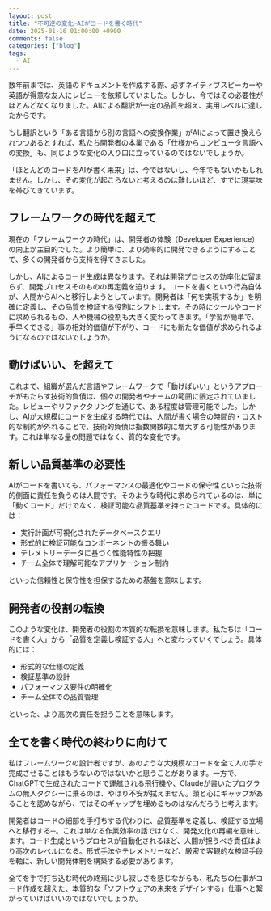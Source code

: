 ```yaml
---
layout: post
title: "不可逆の変化─AIがコードを書く時代"
date: 2025-01-16 01:00:00 +0900
comments: false
categories: ["blog"]
tags:
  - AI
---
```


数年前までは、英語のドキュメントを作成する際、必ずネイティブスピーカーや英語が得意な友人にレビューを依頼していました。しかし、今ではその必要性がほとんどなくなりました。AIによる翻訳が一定の品質を超え、実用レベルに達したからです。

もし翻訳という「ある言語から別の言語への変換作業」がAIによって置き換えられつつあるとすれば、私たち開発者の本業である「仕様からコンピュータ言語への変換」も、同じような変化の入り口に立っているのではないでしょうか。

「ほとんどのコードをAIが書く未来」は、今ではないし、今年でもないかもしれません。しかし、その変化が起こらないと考えるのは難しいほど、すでに現実味を帯びてきています。

## フレームワークの時代を超えて

現在の「フレームワークの時代」は、開発者の体験（Developer Experience）の向上が主目的でした。より簡単に、より効率的に開発できるようにすることで、多くの開発者から支持を得てきました。

しかし、AIによるコード生成は異なります。それは開発プロセスの効率化に留まらず、開発プロセスそのものの再定義を迫ります。コードを書くという行為自体が、人間からAIへと移行しようとしています。開発者は「何を実現するか」を明確に定義し、その品質を検証する役割にシフトします。その時にツールやコードに求められるもの、人や機械の役割も大きく変わってきます。「学習が簡単で、手早くできる」事の相対的価値が下がり、コードにも新たな価値が求められるようになるのではないでしょうか。

## 動けばいい、を超えて

これまで、組織が選んだ言語やフレームワークで「動けばいい」というアプローチがもたらす技術的負債は、個々の開発者やチームの範囲に限定されていました。レビューやリファクタリングを通じて、ある程度は管理可能でした。しかし、AIが大規模にコードを生成する時代では、人間が書く場合の時間的・コスト的な制約が外れることで、技術的負債は指数関数的に増大する可能性があります。これは単なる量の問題ではなく、質的な変化です。

## 新しい品質基準の必要性

AIがコードを書いても、パフォーマンスの最適化やコードの保守性といった技術的側面に責任を負うのは人間です。そのような時代に求められているのは、単に「動くコード」だけでなく、検証可能な品質基準を持ったコードです。具体的には：

- 実行計画が可視化されたデータベースクエリ
- 形式的に検証可能なコンポーネントの振る舞い
- テレメトリーデータに基づく性能特性の把握
- チーム全体で理解可能なアプリケーション制約

といった信頼性と保守性を担保するための基盤を意味します。

## 開発者の役割の転換

このような変化は、開発者の役割の本質的な転換を意味します。私たちは「コードを書く人」から「品質を定義し検証する人」へと変わっていくでしょう。具体的には：

- 形式的な仕様の定義
- 検証基準の設計
- パフォーマンス要件の明確化
- チーム全体での品質管理

といった、より高次の責任を担うことを意味します。

## 全てを書く時代の終わりに向けて

私はフレームワークの設計者ですが、あのような大規模なコードを全て人の手で完成させることはもうないのではないかと思うことがあります。一方で、ChatGPTで生成されたコードで運航される飛行機や、Claudeが書いたプログラムの無人タクシーに乗るのは、やはり不安が拭えません。頭と心にギャップがあることを認めながら、ではそのギャップを埋めるものはなんだろうと考えます。

開発者はコードの細部を手打ちする代わりに、品質基準を定義し、検証する立場へと移行する─。これは単なる作業効率の話ではなく、開発文化の再編を意味します。コード生成というプロセスが自動化されるほど、人間が担うべき責任はより高次のレベルになる。形式手法やテレメトリーなど、厳密で客観的な検証手段を軸に、新しい開発体制を構築する必要があります。

全てを手で打ち込む時代の終焉に少し寂しさを感じながらも、私たちの仕事がコード作成を超えた、本質的な「ソフトウェアの未来をデザインする」仕事へと繋がっていけばいいのではないでしょうか。
